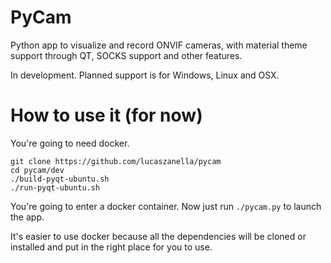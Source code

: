 # PyCam

Python app to visualize and record ONVIF cameras, with material theme support through QT, SOCKS support and other features. 

In development. Planned support is for Windows, Linux and OSX.

# How to use it (for now)

You're going to need docker. 

```
git clone https://github.com/lucaszanella/pycam
cd pycam/dev
./build-pyqt-ubuntu.sh
./run-pyqt-ubuntu.sh
```

You're going to enter a docker container. Now just run `./pycam.py` to launch the app. 

It's easier to use docker because all the dependencies will be cloned or installed and put in the right place for you to use.